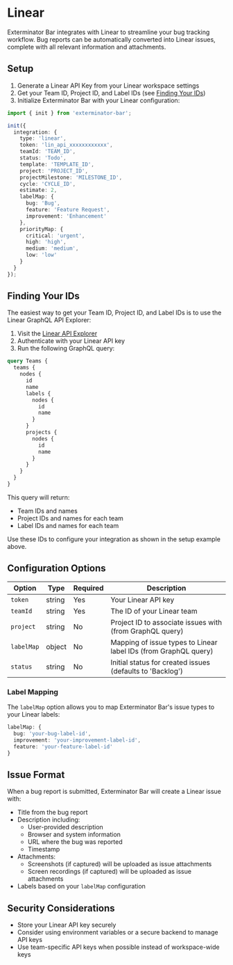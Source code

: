 # Linear

Exterminator Bar integrates with Linear to streamline your bug tracking workflow. Bug reports can be automatically converted into Linear issues, complete with all relevant information and attachments.

## Setup

1. Generate a Linear API Key from your Linear workspace settings
2. Get your Team ID, Project ID, and Label IDs (see [Finding Your IDs](#finding-your-ids))
3. Initialize Exterminator Bar with your Linear configuration:

```typescript
import { init } from 'exterminator-bar';

init({
  integration: {
    type: 'linear',
    token: 'lin_api_xxxxxxxxxxxx',
    teamId: 'TEAM_ID',
    status: 'Todo',
    template: 'TEMPLATE_ID',
    project: 'PROJECT_ID',
    projectMilestone: 'MILESTONE_ID',
    cycle: 'CYCLE_ID',
    estimate: 2,
    labelMap: {
      bug: 'Bug',
      feature: 'Feature Request',
      improvement: 'Enhancement'
    },
    priorityMap: {
      critical: 'urgent',
      high: 'high',
      medium: 'medium',
      low: 'low'
    }
  }
});
```

## Finding Your IDs

The easiest way to get your Team ID, Project ID, and Label IDs is to use the Linear GraphQL API Explorer:

1. Visit the [Linear API Explorer](https://studio.apollographql.com/public/Linear-API/variant/current/explorer)
2. Authenticate with your Linear API key
3. Run the following GraphQL query:

```graphql
query Teams {
  teams {
    nodes {
      id
      name
      labels {
        nodes {
          id
          name
        }
      }
      projects {
        nodes {
          id
          name
        }
      }
    }
  }
}
```

This query will return:
- Team IDs and names
- Project IDs and names for each team
- Label IDs and names for each team

Use these IDs to configure your integration as shown in the setup example above.

## Configuration Options

| Option | Type | Required | Description |
|--------|------|----------|-------------|
| `token` | string | Yes | Your Linear API key |
| `teamId` | string | Yes | The ID of your Linear team |
| `project` | string | No | Project ID to associate issues with (from GraphQL query) |
| `labelMap` | object | No | Mapping of issue types to Linear label IDs (from GraphQL query) |
| `status` | string | No | Initial status for created issues (defaults to 'Backlog') |

### Label Mapping

The `labelMap` option allows you to map Exterminator Bar's issue types to your Linear labels:

```typescript
labelMap: {
  bug: 'your-bug-label-id',
  improvement: 'your-improvement-label-id',
  feature: 'your-feature-label-id'
}
```

## Issue Format

When a bug report is submitted, Exterminator Bar will create a Linear issue with:

- Title from the bug report
- Description including:
  - User-provided description
  - Browser and system information
  - URL where the bug was reported
  - Timestamp
- Attachments:
  - Screenshots (if captured) will be uploaded as issue attachments
  - Screen recordings (if captured) will be uploaded as issue attachments
- Labels based on your `labelMap` configuration

## Security Considerations

- Store your Linear API key securely
- Consider using environment variables or a secure backend to manage API keys
- Use team-specific API keys when possible instead of workspace-wide keys 